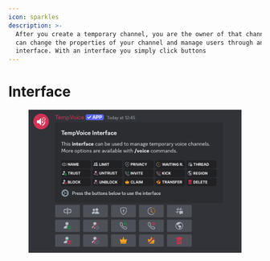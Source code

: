 ```yaml
---
icon: sparkles
description: >-
  After you create a temporary channel, you are the owner of that channel and
  can change the properties of your channel and manage users through an
  interface. With an interface you simply click buttons
---
```


# Interface

<figure><img src="../.gitbook/assets/image (1).png" alt=""><figcaption></figcaption></figure>
